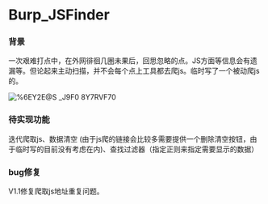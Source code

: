 # Burp_JSFinder

### 背景

一次艰难打点中，在外网徘徊几圈未果后，回思忽略的点。JS方面等信息会有遗漏等。但论起来主动扫描，并不会每个点上工具都去爬js。临时写了一个被动爬js的。


![%6EY2E@S _J9F0 8Y7RVF70](https://user-images.githubusercontent.com/42479546/128474035-235ba680-5875-473c-b7d2-60d7a644baa1.png)

### 待实现功能

迭代爬取js、数据清空 (由于js爬的链接会比较多需要提供一个删除清空按钮，由于临时写的目前没有考虑在内)、查找过滤器（指定正则来指定需要显示的数据）


### bug修复
V1.1修复爬取js地址重复问题。
